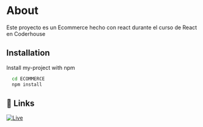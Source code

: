 # About

Este proyecto es un Ecommerce hecho con react durante el curso de React en Coderhouse

## Installation

Install my-project with npm

```bash
  cd ECOMMERCE
  npm install
```

## 🔗 Links

[![Live](https://img.shields.io/badge/my_portfolio-000?style=for-the-badge&logo=ko-fi&logoColor=white)](https://katherinempeterson.com/)

